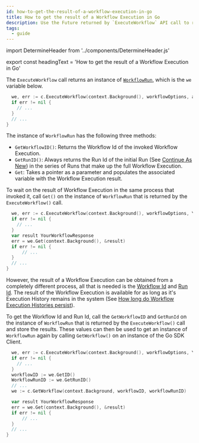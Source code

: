```yaml
---
id: how-to-get-the-result-of-a-workflow-execution-in-go
title: How to get the result of a Workflow Execution in Go
description: Use the Future returned by `ExecuteWorkflow` API call to retrieve the result.
tags:
  - guide
---
```


import DetermineHeader from '../components/DetermineHeader.js'

export const headingText = 'How to get the result of a Workflow Execution in Go'

<DetermineHeader
hLevel={props.heading}
hText={headingText}
/>

The `ExecuteWorkflow` call returns an instance of [`WorkflowRun`](https://pkg.go.dev/go.temporal.io/sdk@v1.8.0/client#WorkflowRun), which is the `we` variable below.

```go
  we, err := c.ExecuteWorkflow(context.Background(), workflowOptions, app.YourWorkflowDefinition, param)
  if err != nil {
    // ...
  }
  // ...
}
```

The instance of `WorkflowRun` has the following three methods:

- `GetWorkflowID()`: Returns the Workflow Id of the invoked Workflow Execution.
- `GetRunID()`: Always returns the Run Id of the initial Run (See [Continue As New](#)) in the series of Runs that make up the full Workflow Execution.
- `Get`: Takes a pointer as a parameter and populates the associated variable with the Workflow Execution result.

To wait on the result of Workflow Execution in the same process that invoked it, call `Get()` on the instance of `WorkflowRun` that is returned by the `ExecuteWorkflow()` call.

```go
  we, err := c.ExecuteWorkflow(context.Background(), workflowOptions, YourWorkflowDefinition, param)
  if err != nil {
    // ...
  }
  var result YourWorkflowResponse
  err = we.Get(context.Background(), &result)
  if err != nil {
      // ...
  }
  // ...
}
```

However, the result of a Workflow Execution can be obtained from a completely different process, all that is needed is the [Workflow Id](#) and [Run Id](#).
The result of the Workflow Execution is available for as long as it's Execution History remains in the system (See [How long do Workflow Execution Histories persist](#)).

To get the Workflow Id and Run Id, call the `GetWorkflowID` and `GetRunId` on the instance of `WorkflowRun` that is returned by the `ExecuteWorkflow()` call and store the results.
These values can then be used to get an instance of `WorkflowRun` again by calling `GetWorkflow()` on an instance of the Go SDK Client.

```go
  we, err := c.ExecuteWorkflow(context.Background(), workflowOptions, YourWorkflowDefinition, param)
  if err != nil {
    // ...
  }
  workflowID := we.GetID()
  WorkflowRunID := we.GetRunID()
  // ...
  we := c.GetWorkflow(context.Background, workflowID, workflowRunID)

  var result YourWorkflowResponse
  err = we.Get(context.Background(), &result)
  if err != nil {
      // ...
  }
  // ...
}
```
